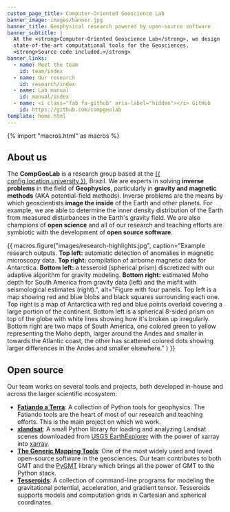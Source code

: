 ```yaml
---
custom_page_title: Computer-Oriented Geoscience Lab
banner_image: images/banner.jpg
banner_title: Geophysical research powered by open-source software
banner_subtitle: |
  At the <strong>Computer-Oriented Geoscience Lab</strong>, we design
  state-of-the-art computational tools for the Geosciences.
  <strong>Source code included.</strong>
banner_links:
  - name: Meet the team
    id: team/index
  - name: Our research
    id: research/index
  - name: Lab manual
    id: manual/index
  - name: <i class="fab fa-github" aria-label="hidden"></i> GitHub
    id: https://github.com/compgeolab
template: home.html
---
```


{% import "macros.html" as macros %}

## About us

The **CompGeoLab** is a research group based at the
[{{ config.location.university }}][usp], Brazil.
We are experts in solving **inverse problems** in the field of **Geophysics**,
particularly in **gravity and magnetic methods** (AKA potential-field methods).
Inverse problems are the means by which geoscientists **image the inside** of
the Earth and other planets.
For example, we are able to determine the inner density distribution of the
Earth from measured disturbances in the Earth's gravity field.
We are also champions of **open science** and all of our research and teaching
efforts are symbiotic with the development of **open source software**.

{{ macros.figure("images/research-highlights.jpg", caption="Example research outputs. <strong>Top left:</strong> automatic detection of anomalies in magnetic microscopy data. <strong>Top right:</strong> compilation of airborne magnetic data for Antarctica. <strong>Bottom left:</strong> a tesseroid (spherical prism) discretized with our adaptive algorithm for gravity modeling. <strong>Bottom right:</strong> estimated Moho depth for South America from gravity data (left) and the misfit with seismological estimates (right).", alt="Figure with four panels. Top left is a map showing red and blue blobs and black squares surrounding each one. Top right is a map of Antarctica with red and blue points overlaid covering a large portion of the continent. Bottom left is a spherical 8-sided prism on top of the globe with white lines showing how it's broken up irregularly. Bottom right are two maps of South America, one colored green to yellow representing the Moho depth, larger around the Andes and smaller in towards the Atlantic coast, the other has scattered colored dots showing larger differences in the Andes and smaller elsewhere." ) }}


## Open source

Our team works on several tools and projects, both developed in-house and
across the larger scientific ecosystem:

* [**Fatiando a Terra**][fatiando]: A collection of Python tools for
  geophysics. The Fatiando tools are the heart of most of our research and
  teaching efforts. This is the main project on which we work.
* [**xlandsat**][xlandsat]: A small Python library for loading and analyzing
  Landsat scenes downloaded from [USGS EarthExplorer][explorer] with the power
  of xarray into [xarray][xarray].
* [**The Generic Mapping Tools**][gmt]: One of the most widely used and loved
  open-source software in the geosciences. Our team contributes to both GMT and
  the [PyGMT][pygmt] library which brings all the power of GMT to the
  Python stack.
* [**Tesseroids**][tesseroids]: A collection of command-line programs for
  modeling the gravitational potential, acceleration, and gradient tensor.
  Tesseroids supports models and computation grids in Cartesian and spherical
  coordinates.

[usp]: https://www.iag.usp.br/
[fatiando]: https://www.fatiando.org/
[xlandsat]: https://www.compgeolab.org/xlandsat
[explorer]: https://earthexplorer.usgs.gov/
[xarray]: https://xarray.dev/
[gmt]: https://www.generic-mapping-tools.org/
[pygmt]: https://www.pygmt.org
[tesseroids]: https://tesseroids.leouieda.com/

